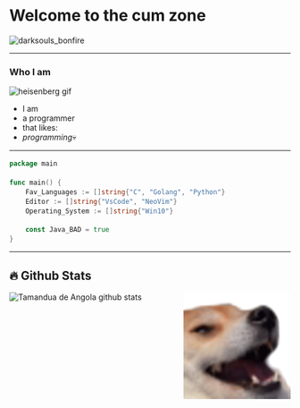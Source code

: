 # Welcome to the cum zone

![darksouls_bonfire](https://static.wikia.nocookie.net/darksouls/images/5/5e/Dark_souls_bonfire.jpg/revision/latest?cb=20150820121231&path-prefix=pt-br)

---

### Who I am

![heisenberg gif](https://media1.giphy.com/media/NUBp5KcV0PJBe/giphy.gif?cid=790b7611fe14c0641986c3633bc4a216aa02626eb859e791&rid=giphy.gif&ct=g)

 - I am
 - a programmer
 - that likes:
 - *programming*💀
---

```go
package main

func main() {
    Fav_Languages := []string{"C", "Golang", "Python"}
    Editor := []string{"VsCode", "NeoVim"}
    Operating_System := []string{"Win10"}

    const Java_BAD = true
}
```
---
## 🔥 Github Stats

<img align="right" width="38%" src="doge.png"/>

![Tamandua de Angola github stats](https://github-readme-stats.vercel.app/api?username=tamanduadeangola&show_icons=true&theme=radical)


